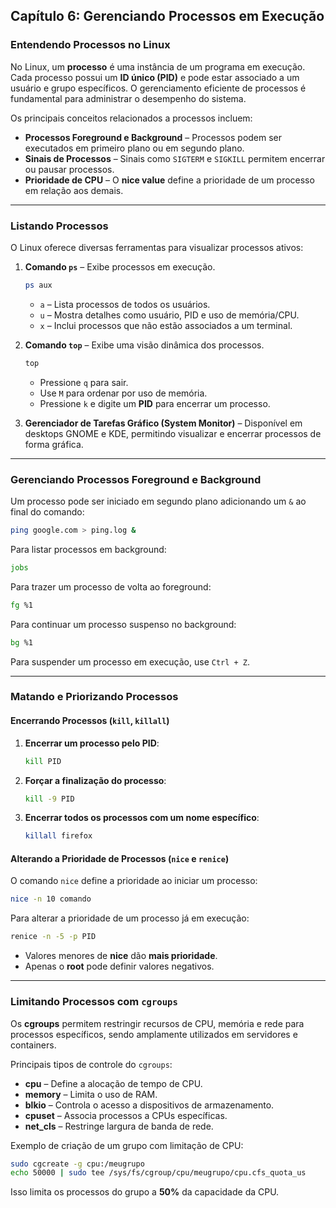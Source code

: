 ## **Capítulo 6: Gerenciando Processos em Execução**

### **Entendendo Processos no Linux**
No Linux, um **processo** é uma instância de um programa em execução. Cada processo possui um **ID único (PID)** e pode estar associado a um usuário e grupo específicos. O gerenciamento eficiente de processos é fundamental para administrar o desempenho do sistema.

Os principais conceitos relacionados a processos incluem:
- **Processos Foreground e Background** – Processos podem ser executados em primeiro plano ou em segundo plano.
- **Sinais de Processos** – Sinais como `SIGTERM` e `SIGKILL` permitem encerrar ou pausar processos.
- **Prioridade de CPU** – O **nice value** define a prioridade de um processo em relação aos demais.

---

### **Listando Processos**
O Linux oferece diversas ferramentas para visualizar processos ativos:

1. **Comando `ps`** – Exibe processos em execução.
   ```bash
   ps aux
   ```
   - `a` – Lista processos de todos os usuários.
   - `u` – Mostra detalhes como usuário, PID e uso de memória/CPU.
   - `x` – Inclui processos que não estão associados a um terminal.

2. **Comando `top`** – Exibe uma visão dinâmica dos processos.
   ```bash
   top
   ```
   - Pressione `q` para sair.
   - Use `M` para ordenar por uso de memória.
   - Pressione `k` e digite um **PID** para encerrar um processo.

3. **Gerenciador de Tarefas Gráfico (System Monitor)** – Disponível em desktops GNOME e KDE, permitindo visualizar e encerrar processos de forma gráfica.

---

### **Gerenciando Processos Foreground e Background**
Um processo pode ser iniciado em segundo plano adicionando um `&` ao final do comando:
```bash
ping google.com > ping.log &
```
Para listar processos em background:
```bash
jobs
```
Para trazer um processo de volta ao foreground:
```bash
fg %1
```
Para continuar um processo suspenso no background:
```bash
bg %1
```
Para suspender um processo em execução, use `Ctrl + Z`.

---

### **Matando e Priorizando Processos**
#### **Encerrando Processos (`kill`, `killall`)**
1. **Encerrar um processo pelo PID**:
   ```bash
   kill PID
   ```
2. **Forçar a finalização do processo**:
   ```bash
   kill -9 PID
   ```
3. **Encerrar todos os processos com um nome específico**:
   ```bash
   killall firefox
   ```

#### **Alterando a Prioridade de Processos (`nice` e `renice`)**
O comando `nice` define a prioridade ao iniciar um processo:
```bash
nice -n 10 comando
```
Para alterar a prioridade de um processo já em execução:
```bash
renice -n -5 -p PID
```
- Valores menores de **nice** dão **mais prioridade**.
- Apenas o **root** pode definir valores negativos.

---

### **Limitando Processos com `cgroups`**
Os **cgroups** permitem restringir recursos de CPU, memória e rede para processos específicos, sendo amplamente utilizados em servidores e containers.

Principais tipos de controle do `cgroups`:
- **cpu** – Define a alocação de tempo de CPU.
- **memory** – Limita o uso de RAM.
- **blkio** – Controla o acesso a dispositivos de armazenamento.
- **cpuset** – Associa processos a CPUs específicas.
- **net_cls** – Restringe largura de banda de rede.

Exemplo de criação de um grupo com limitação de CPU:
```bash
sudo cgcreate -g cpu:/meugrupo
echo 50000 | sudo tee /sys/fs/cgroup/cpu/meugrupo/cpu.cfs_quota_us
```
Isso limita os processos do grupo a **50%** da capacidade da CPU.